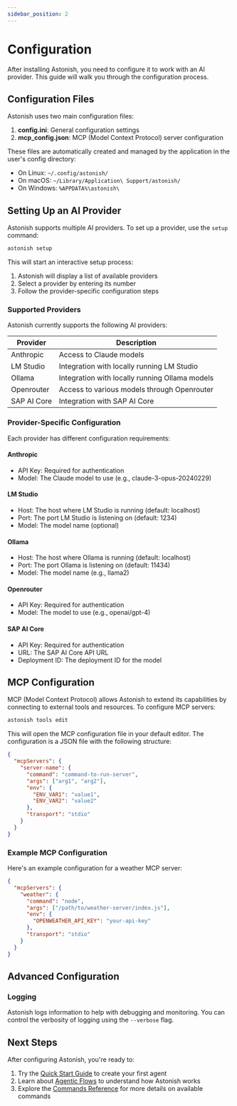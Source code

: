 ```yaml
---
sidebar_position: 2
---
```


# Configuration

After installing Astonish, you need to configure it to work with an AI provider. This guide will walk you through the configuration process.

## Configuration Files

Astonish uses two main configuration files:

1. **config.ini**: General configuration settings
2. **mcp_config.json**: MCP (Model Context Protocol) server configuration

These files are automatically created and managed by the application in the user's config directory:

- On Linux: `~/.config/astonish/`
- On macOS: `~/Library/Application\ Support/astonish/`
- On Windows: `%APPDATA%\astonish\`

## Setting Up an AI Provider

Astonish supports multiple AI providers. To set up a provider, use the `setup` command:

```bash
astonish setup
```

This will start an interactive setup process:

1. Astonish will display a list of available providers
2. Select a provider by entering its number
3. Follow the provider-specific configuration steps

### Supported Providers

Astonish currently supports the following AI providers:

| Provider | Description |
|----------|-------------|
| Anthropic | Access to Claude models |
| LM Studio | Integration with locally running LM Studio |
| Ollama | Integration with locally running Ollama models |
| Openrouter | Access to various models through Openrouter |
| SAP AI Core | Integration with SAP AI Core |

### Provider-Specific Configuration

Each provider has different configuration requirements:

#### Anthropic

- API Key: Required for authentication
- Model: The Claude model to use (e.g., claude-3-opus-20240229)

#### LM Studio

- Host: The host where LM Studio is running (default: localhost)
- Port: The port LM Studio is listening on (default: 1234)
- Model: The model name (optional)

#### Ollama

- Host: The host where Ollama is running (default: localhost)
- Port: The port Ollama is listening on (default: 11434)
- Model: The model name (e.g., llama2)

#### Openrouter

- API Key: Required for authentication
- Model: The model to use (e.g., openai/gpt-4)

#### SAP AI Core

- API Key: Required for authentication
- URL: The SAP AI Core API URL
- Deployment ID: The deployment ID for the model

## MCP Configuration

MCP (Model Context Protocol) allows Astonish to extend its capabilities by connecting to external tools and resources. To configure MCP servers:

```bash
astonish tools edit
```

This will open the MCP configuration file in your default editor. The configuration is a JSON file with the following structure:

```json
{
  "mcpServers": {
    "server-name": {
      "command": "command-to-run-server",
      "args": ["arg1", "arg2"],
      "env": {
        "ENV_VAR1": "value1",
        "ENV_VAR2": "value2"
      },
      "transport": "stdio"
    }
  }
}
```

### Example MCP Configuration

Here's an example configuration for a weather MCP server:

```json
{
  "mcpServers": {
    "weather": {
      "command": "node",
      "args": ["/path/to/weather-server/index.js"],
      "env": {
        "OPENWEATHER_API_KEY": "your-api-key"
      },
      "transport": "stdio"
    }
  }
}
```

## Advanced Configuration

### Logging

Astonish logs information to help with debugging and monitoring. You can control the verbosity of logging using the `--verbose` flag.

## Next Steps

After configuring Astonish, you're ready to:

1. Try the [Quick Start Guide](/docs/getting-started/quick-start) to create your first agent
2. Learn about [Agentic Flows](/docs/concepts/agentic-flows) to understand how Astonish works
3. Explore the [Commands Reference](/docs/commands/setup) for more details on available commands
